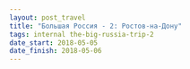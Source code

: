 ```yaml
---
layout: post_travel
title: "Большая Россия - 2: Ростов-на-Дону"
tags: internal the-big-russia-trip-2
date_start: 2018-05-05
date_finish: 2018-05-06
---
```

